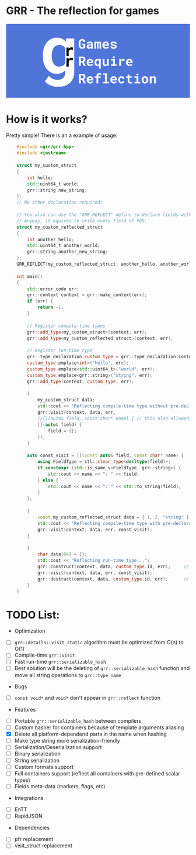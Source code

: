 # GRR - The reflection for games
![image](grr_logo.png)

# How is it works?
Pretty simple! There is an a example of usage:
```cpp
    #include <grr/grr.hpp>
    #include <iostream>

    struct my_custom_struct
    {
        int hello;
        std::uint64_t world;
        grr::string new_string;
    };
    // No other declaration required!

    // You also can use the "GRR_REFLECT" define to declare fields with names at compile time.
    // Anyway, it equires to write every field of POD.
    struct my_custom_reflected_struct
    {
        int another_hello;
        std::uint64_t another_world;
        grr::string another_new_string;
    };
    GRR_REFLECT(my_custom_reflected_struct, another_hello, another_world, another_new_string);

    int main()
    {
        std::error_code err;
        grr::context context = grr::make_context(err);
        if (err) {
            return -1;
        }

        // Register compile-time types
        grr::add_type<my_custom_struct>(context, err);
        grr::add_type<my_custom_reflected_struct>(context, err);

        // Register run-time type
        grr::type_declaration custom_type = grr::type_declaration(context, "My custom type");
        custom_type.emplace<int>("hello", err);
        custom_type.emplace<std::uint64_t>("world", err);
        custom_type.emplace<grr::string>("string", err);
        grr::add_type(context, custom_type, err);

        {
            my_custom_struct data;
            std::cout << "Reflecting compile-time type without pre-declaration...";
            grr::visit(context, data, err, 
            //[](auto& field, const char* name) { // this also allowed, but names will be presented in "varX" format.
            [](auto& field) {
                field = {};
            });
        }

        auto const_visit = [](const auto& field, const char* name) {
            using FieldType = stl::clean_type<decltype(field)>;
            if constexpr (std::is_same_v<FieldType, grr::string>) {
                std::cout << name << ": " << field;
            } else {
                std::cout << name << ": " << std::to_string(field);
            }
        };

        {
            const my_custom_reflected_struct data = { 1, 2, "string" };  
            std::cout << "Reflecting compile-time type with pre-declaration...";    
            grr::visit(context, data, err, const_visit);
        }

        {
            char data[64] = {};
            std::cout << "Reflecting run-time type...";
            grr::construct(context, data, custom_type.id, err);     // Call constructor on every field
            grr::visit(context, data, err, const_visit);
            grr::destruct(context, data, custom_type.id, err);      // Call destructor on every field
        }
    }
```

# TODO List:
- Optimization
 - [ ] `grr::details::visit_static` algorithm must be optimized from O(n) to O(1)
 - [ ] Compile-time `grr::visit`
 - [ ] Fast run-time `grr::serializable_hash` 
  - [ ] Best solution will be the deleting of `grr::serializable_hash` function and move all string operations to `grr::type_name`
- Bugs
 - [ ] `const void*` and `void*` don't appear in `grr::reflect` function
- Features
 - [ ] Portable `grr::serializable_hash` between compilers
  - [ ] Custom hasher for containers because of template arguments aliasing
  - [x] Delete all platform-dependend parts in the name when hashing
  - [ ] Make type string more serialization-friendly
 - [ ] Serialization/Deserialization support
  - [ ] Binary serialization
  - [ ] String serialization
  - [ ] Custom formats support
 - [ ] Full containers support (reflect all containers with pre-defined scalar types)
 - [ ] Fields meta-data (markers, flags, etc)
- Integrations
 - [ ] EnTT 
 - [ ] RapidJSON
- Dependencies
 - [ ] pfr replacement
 - [ ] visit_struct replacement
